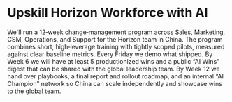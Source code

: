 # Upskill Horizon Workforce with AI

We'll run a <span class="keyword highlight">12‑week</span> <span class="keyword">change‑management</span> program across Sales, Marketing, CSM, Operations, and Support for the Horizon team in China. The program combines short, high‑leverage <span class="keyword">training</span> with tightly scoped <span class="keyword">pilots</span>, measured against clear <span class="keyword">baseline metrics</span>. Every <span class="keyword">Friday</span> we demo what shipped. By <span class="keyword">Week 6</span> we will have at least <span class="keyword">5 productionized wins</span> and a public <span class="keyword">“AI Wins”</span> digest that can be shared with the global leadership team. By <span class="keyword">Week 12</span> we hand over <span class="keyword">playbooks</span>, a <span class="keyword">final report</span> and <span class="keyword">rollout roadmap</span>, and an internal <span class="keyword">“AI Champion”</span> network so China can scale independently and showcase wins to the global team.


